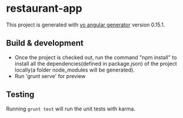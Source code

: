 # restaurant-app

This project is generated with [yo angular generator](https://github.com/yeoman/generator-angular)
version 0.15.1.

## Build & development
- Once the project is checked out, run the command "npm install" to install all the dependencies(defined in package.json) of the project locally(a folder node_modules will be generated).
- Run 'grunt serve' for preview

## Testing

Running `grunt test` will run the unit tests with karma.
